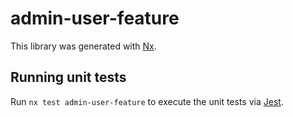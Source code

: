 # admin-user-feature

This library was generated with [Nx](https://nx.dev).

## Running unit tests

Run `nx test admin-user-feature` to execute the unit tests via [Jest](https://jestjs.io).
